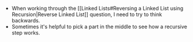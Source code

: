 - When working through the [[Linked Lists#Reversing a Linked List using Recursion|Reverse Linked List]] question, I need to try to think backwards. 
- Sometimes it's helpful to pick a part in the middle to see how a recursive step works.